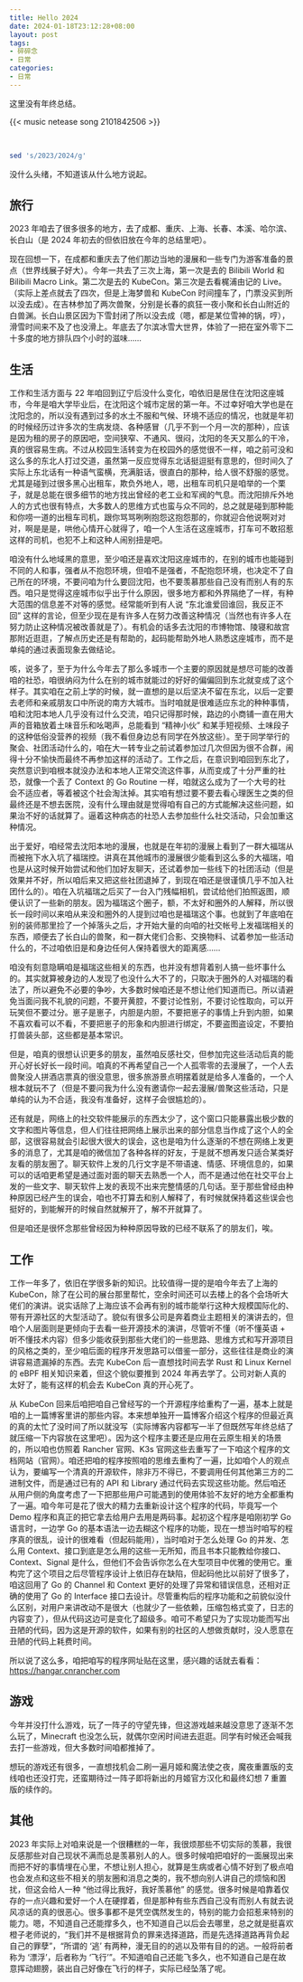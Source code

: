 ```yaml
---
title: Hello 2024
date: 2024-01-18T23:12:28+08:00
layout: post
tags:
- 碎碎念
- 日常
categories:
- 日常
---
```


这里没有年终总结。

<!--more-->

{{< music netease song 2101842506 >}}

<br/>

```sh
sed 's/2023/2024/g'
```

没什么头绪，不知道该从什么地方说起。

## 旅行

2023 年咱去了很多很多的地方，去了成都、重庆、上海、长春、本溪、哈尔滨、长白山（是 2024 年初去的但依旧放在今年的总结里吧）。

现在回想一下，在成都和重庆去了他们那边当地的漫展和一些专门为游客准备的景点（世界线展子好大）。今年一共去了三次上海，第一次是去的 Bilibili World 和 Bilibili Macro Link。第二次是去的 KubeCon。第三次是去看梶浦由记的 Live。（实际上差点就去了四次，但是上海梦兽和 KubeCon 时间撞车了，门票没买到所以没去成）。在吉林参加了两次兽聚，分别是长春的疯狂一夜小聚和长白山附近的白兽渊。长白山景区因为下雪封闭了所以没去成（嗯，都是某位雪神的锅，哼），滑雪时间来不及了也没滑上。年底去了尔滨冰雪大世界，体验了一把在室外零下二十多度的地方排队四个小时的滋味……

## 生活

工作和生活方面与 22 年咱回到辽宁后没什么变化，咱依旧是居住在沈阳这座城市，今年是咱大学毕业后，在沈阳这个城市定居的第一年。不过幸好咱大学也是在沈阳念的，所以没有遇到过多的水土不服和气候、环境不适应的情况，也就是年初的时候经历过许多次的生病发烧、各种感冒（几乎不到一个月一次的那种），应该是因为租的房子的原因吧，空间狭窄、不通风、很闷，沈阳的冬天又那么的干冷，真的很容易生病。不过从校园生活转变为在校园外的感觉很不一样，咱之前可没和这么多的东北人打过交道，虽然第一反应觉得东北话挺逗挺有意思的，但时间久了实际上东北话有一种语气蛮横，充满脏话，很直白的那种，给人很不舒服的感觉。尤其是碰到过很多黑心出租车，欺负外地人，嗯，出租车司机只是咱举的一个栗子，就是总能在很多细节的地方找出曾经的老工业和军阀的气息。而沈阳排斥外地人的方式也很有特点，大多数人的思维方式也蛮与众不同的，总之就是碰到那种能和你唠一道的出租车司机，跟你骂骂咧咧抱怨这抱怨那的，你就迎合他说啊对对对，啊是是是，哄他心情开心就得了，咱一个人生活在这座城市，打车可不敢招惹这样的司机，也犯不上和这种人闹别扭是吧。

咱没有什么地域黑的意思，至少咱还是喜欢沈阳这座城市的，在别的城市也能碰到不同的人和事，强者从不抱怨环境，但咱不是强者，不配抱怨环境，也决定不了自己所在的环境，不要问咱为什么要回沈阳，也不要羡慕那些自己没有而别人有的东西。咱只是觉得这座城市似乎出于什么原因，很多地方都和外界隔绝了一样，有种大范围的信息差不对等的感觉。经常能听到有人说 “东北谁爱回谁回，我反正不回” 这样的言论，但至少现在是有许多人在努力改善这种情况（当然也有许多人在努力防止这种情况被改善就是了）。有机会的话多去沈阳的市博物馆、陵寝和故宫那附近逛逛，了解点历史还是有帮助的，起码能帮助外地人熟悉这座城市，而不是单纯的通过表面现象去做结论。

咳，说多了，至于为什么今年去了那么多城市一个主要的原因就是想尽可能的改善咱的社恐，咱很纳闷为什么在别的城市就能过的好好的偏偏回到东北就变成了这个样子。其实咱在之前上学的时候，就一直想的是以后坚决不留在东北，以后一定要去老师和亲戚朋友口中所说的南方大城市。当时咱就是很难适应东北的种种事情，咱和沈阳本地人几乎没有过什么交流，咱只记得那时候，路边的小商铺一直在用大声的音箱放着土味音乐和吆喝声，总能看到 “精神小伙” 和某手短视频、土味段子的这种低俗没营养的视频（我不看但身边总有同学在外放这些）。至于同学举行的聚会、社团活动什么的，咱在大一转专业之前试着参加过几次但因为很不合群，闹得十分不愉快而最终不再参加这样的活动了。工作之后，在意识到咱回到东北了，突然意识到咱根本就没办法和本地人正常交流这件事，从而变成了十分严重的社恐，就像一个丢了 Context 的 Go Routine 一样，咱就这么成为了一个大号的社会不适应者，等着被这个社会淘汰掉。其实咱有想过要不要去看心理医生之类的但最终还是不想去医院，没有什么理由就是觉得咱有自己的方式能解决这些问题，如果治不好的话就算了。逼着这种病态的社恐人去参加些什么社交活动，只会加重这种情况。

出于爱好，咱经常去沈阳本地的漫展，也就是在年初的漫展上看到了一群大福瑞从而被拖下水入坑了福瑞控。讲真在其他城市的漫展很少能看到这么多的大福瑞，咱也是从这时候开始尝试和他们加好友聊天，还试着参加一些线下的社团活动（但是效果并不好，所以咱后来又把这些社团退掉了，到现在咱还是很谨慎几乎不加入社团什么的）。咱在入坑福瑞之后买了一台入门残幅相机，尝试给他们拍照返图，顺便认识了一些新的朋友。因为福瑞这个圈子，额，不太好和圈外的人解释，所以很长一段时间以来咱从来没和圈外的人提到过咱也是福瑞这个事。也就到了年底咱在别的装师那里捡了一个掉落头之后，才开始大量的向咱的社交帐号上发福瑞相关的东西，顺便去了长白山的兽聚，和一群大佬们合影、交换物料、试着参加一些活动什么的，不过咱依旧是和身边任何人保持着很大的距离感……

咱没有刻意隐瞒咱是福瑞这些相关的东西，也并没有想背着别人搞一些坏事什么的。其实就算被身边的人发现了也没什么大不了的，只取决于圈外的人对福瑞的看法了，所以避免不必要的争吵，大多数时候咱还是不想让他们知道而已。所以请避免当面问我不礼貌的问题，不要开黄腔，不要讨论性别，不要讨论性取向，可以开玩笑但不要过分。崽子是崽子，内胆是内胆，不要把崽子的事情上升到内胆，如果不喜欢看可以不看，不要把崽子的形象和内胆进行绑定，不要盗图盗设定，不要拍打兽装头部，这些都是基本常识。

但是，咱真的很想认识更多的朋友，虽然咱反感社交，但参加完这些活动后真的能开心好长好长一段时间。咱真的不再希望自己一个人孤零零的去漫展了，一个人去兽聚没人拼酒店票真的很没意思，很多旅游景点明摆着就是给多人准备的，一个人根本就玩不了（但是不要问我为什么没有邀请你一起去漫展/兽聚这些活动，只是单纯的认为不合适，我没有准备好，这样子会很尴尬的）。

还有就是，网络上的社交软件能展示的东西太少了，这个窗口只能暴露出极少数的文字和图片等信息，但人们往往把网络上展示出来的部分信息当作成了这个人的全部，这很容易就会引起很大很大的误会，这也是咱为什么逐渐的不想在网络上发更多的消息了，尤其是咱的微信加了各种各样的好友，于是就不想再发只适合某类好友看的朋友圈了。聊天软件上发的几行文字是不带语速、情感、环境信息的，如果可以的话咱更希望是通过面对面的聊天去熟悉一个人，而不是通过他在社交平台上发的一些文字、聊天软件上发的表现不出来完整情感的几句话。至于那些曾经由种种原因已经产生的误会，咱也不打算去和别人解释了，有时候就保持着这些误会也挺好的，到能解开的时候自然就解开了，解不开就算了。

但是咱还是很怀念那些曾经因为种种原因导致的已经不联系了的朋友们，唉。

## 工作

工作一年多了，依旧在学很多新的知识。比较值得一提的是咱今年去了上海的 KubeCon，除了在公司的展台那里帮忙，空余时间还可以去楼上的各个会场听大佬们的演讲。说实话除了上海应该不会再有别的城市能举行这种大规模国际化的、带有开源社区的大型活动了。貌似有很多公司是奔着商业主题相关的演讲去的，但咱个人层面则是更倾向于去看一些开源技术的演讲，尽管听不懂（听不懂英语 + 听不懂技术内容）但多少能收获到那些大佬们的一些思路、思维方式和写开源项目的风格之类的，至少咱后面的程序开发思路可以借鉴一部分，这些往往是商业的演讲容易遗漏掉的东西。去完 KubeCon 后一直想找时间去学 Rust 和 Linux Kernel 的 eBPF 相关知识来着，但这个貌似要推到 2024 年再去学了。公司对新人真的太好了，能有这样的机会去 KubeCon 真的开心死了。

从 KubeCon 回来后咱把咱自己曾经写的一个开源程序给重构了一遍，基本上就是咱的上一篇博客里讲的那些内容。本来想单独开一篇博客介绍这个程序的但最近真的真的太忙了没时间了所以就没写（实际博客内容都写一半了但既然写年终总结了就压缩一下内容放在这里吧）。因为这个程序主要还是应用在云原生相关的场景的，所以咱也仿照着 Rancher 官网、K3s 官网这些去重写了一下咱这个程序的文档网站（官网）。咱还把咱的程序按照咱的思维去重构了一遍，比如咱个人的观点认为，要编写一个清真的开源软件，除非万不得已，不要调用任何其他第三方的二进制文件，而是通过已有的 API 和 Library 通过代码去实现这些功能。然后咱还从用户侧的角度考虑了一下把那些用户可能遇到的使用体验不友好的地方全都重构了一遍。咱今年可是花了很大的精力去重新设计这个程序的代码，毕竟写一个 Demo 程序和真正的把它拿去给用户去用是两码事。起初这个程序是咱刚初学 Go 语言时，一边学 Go 的基本语法一边去糊这个程序的功能，现在一想当时咱写的程序真的很乱，设计的很难看（但起码能用），当时咱对于怎么处理 Go 的并发、怎么用 Context、接口到底是怎么用的这些一无所知，而且书本只能教给你接口、Context、Signal 是什么，但他们不会告诉你怎么在大型项目中优雅的使用它。重构完了这个项目之后尽管程序设计上依旧存在缺陷，但起码他比以前好了很多了，咱这回用了 Go 的 Channel 和 Context 更好的处理了异常和错误信息，还相对正确的使用了 Go 的 Interface 接口去设计。尽管重构后的程序功能和之前貌似没什么区别，对用户来讲改动不是很大（也就少了一些依赖，压缩包格式变了，日志的内容变了），但从代码这边可是变化了超级多。咱可不希望只为了实现功能而写出丑陋的代码，因为这是开源的软件，如果有别的社区的人想做贡献时，没人愿意在丑陋的代码上耗费时间。

所以说了这么多，咱把咱写的程序网址贴在这里，感兴趣的话就去看看：<https://hangar.cnrancher.com>

## 游戏

今年并没打什么游戏，玩了一阵子的守望先锋，但这游戏越来越没意思了逐渐不怎么玩了，Minecraft 也没怎么玩，就偶尔空闲时间进去逛逛。同学有时候还会喊我去打一些游戏，但大多数时间咱都推掉了。

想玩的游戏还有很多，一直想找机会二刷一遍月姬和魔法使之夜，魔夜重置版的支线咱也还没打完，还蛮期待过一阵子即将新出的月姬官方汉化和最终幻想 7 重置版的续作的。

## 其他

2023 年实际上对咱来说是一个很糟糕的一年，我很烦那些不切实际的羡慕，我很反感那些对自己现状不满而总是羡慕别人的人。很多时候咱把咱好的一面展现出来而把不好的事情埋在心里，不想让别人担心，就算是生病或者心情不好到了极点咱也会发点和这些不相关的朋友圈和消息之类的，我不想向别人讲自己的烦恼和困扰，但这会给人一种 “他过得比我好，我好羡慕他” 的感觉。很多时候是咱靠着仅存的一点兴趣和爱好一个人在硬撑着，但是那种有些东西自己没有而别人有就去说风凉话的真的很恶心。很多事都不是凭空偶然发生的，特别的能力会招惹来特别的能力。嗯，不知道自己还能撑多久，也不知道自己以后会去哪里，总之就是挺喜欢橙子老师说的，“我们并不是根据背负的罪来选择道路，而是先选择道路再背负起自己的罪孽”，“所谓的 ‘逃’ 有两种，漫无目的的逃以及带有目的的逃。一般将前者称为 ‘漂浮’，后者称为 ‘飞行’”。不知道咱自己还能飞多久，也不知道自己是在故意挥动翅膀，装出自己好像在飞行的样子，实际已经坠落了呢。
